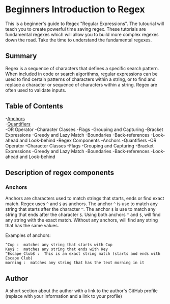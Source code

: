 # Beginners Introduction to Regex
This is a beginner's guide to Regex "Regular Expressions".  The tutourial will teach you to create powerful time saving regex.  These tutorials are fundamental regexes which will allow you to build more complex regexes down the road.  Take the time to understand the fundamental regexes.

## Summary
Regex is a sequence of characters that defines a specific search pattern.  When included in code or search algorithms, regular expressions can be used to find certain patterns of characters within a string, or to find and replace a character or sequence of characters within a string.  Regex are often used to validate inputs.  

## Table of Contents
-[Anchors](#Anchors)  
-[Quantifiers](#quantifiers)  
-OR Operator
-Character Classes
-Flags
-Grouping and Capturing
-Bracket Expressions
-Greedy and Lazy Match
-Boundaries
-Back-references
-Look-ahead and Look-behind
-Regex Components
-Anchors
-Quantifiers
-OR Operator
-Character Classes
-Flags
-Grouping and Capturing
-Bracket Expressions
-Greedy and Lazy Match
-Boundaries
-Back-references
-Look-ahead and Look-behind

## Description of regex components

### Anchors  
Anchors are characters used to match strings that starts, ends or find exact match.  Regex uses `^` and `$` as anchors.
The anchor `^` is use to match any string that starts after the character `^`.
The anchor `$` is use to match any string that ends after the character `$`.
Using both anchors `^` and `$`, will find any string with the exact match.
Without any anchors, will find any string that has the same values.

Examples of anchors:
```
^Cup :  matches any string that starts with Cup
Key$ :  matches any string that ends with Key
^Escape Club$ :  This is an exact string match (starts and ends with Escape Club)
morning :  matches any string that has the text morning in it
```

## Author
A short section about the author with a link to the author's GitHub profile (replace with your information and a link to your profile)
